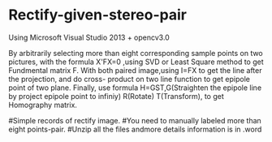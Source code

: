# Rectify-given-stereo-pair
Using Microsoft Visual Studio 2013 + opencv3.0 

By arbitrarily selecting more than eight corresponding sample points on two pictures,
with the formula X'FX=0 ,using SVD or Least Square method to get Fundmental matrix F.
With both paired image,using I=FX to get the line after the projection, and do cross-
product on two line function to get epipole point of two plane.
Finally, use formula H=GST,G(Straighten the epipole line by project epipole point to infiniy)
R(Rotate) T(Transform), to get Homography matrix.

#Simple records of rectify image.
#You need to manually labeled more than eight points-pair.
#Unzip all the files andmore details information is in .word 
 
